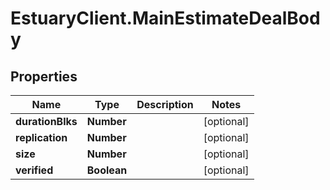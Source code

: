 # EstuaryClient.MainEstimateDealBody

## Properties
Name | Type | Description | Notes
------------ | ------------- | ------------- | -------------
**durationBlks** | **Number** |  | [optional] 
**replication** | **Number** |  | [optional] 
**size** | **Number** |  | [optional] 
**verified** | **Boolean** |  | [optional] 


